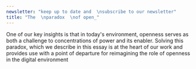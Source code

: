 ```yaml
---
newsletter: "keep up to date and  \nsubscribe to our newsletter"
title: "The  \nparadox  \nof open_"
---
```

One of our key insights is that in today's environment, openness serves as both a challenge to concentrations of power and its enabler. Solving this paradox, which we describe in this essay is at the heart of our work and provides use with a point of departure for reimagining the role of openness in the digital environment

